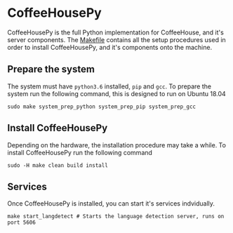 # CoffeeHousePy

CoffeeHousePy is the full Python implementation for CoffeeHouse, and it's server
components. The [Makefile](Makefile) contains all the setup procedures
used in order to install CoffeeHousePy, and it's components onto the machine.


## Prepare the system

The system must have `python3.6` installed, `pip` and `gcc`. To prepare the system run
the following command, this is designed to run on Ubuntu 18.04

```shell
sudo make system_prep_python system_prep_pip system_prep_gcc
```


## Install CoffeeHousePy

Depending on the hardware, the installation procedure may take a while. To install
CoffeeHousePy run the following command

```shell
sudo -H make clean build install
```


## Services

Once CoffeeHousePy is installed, you can start it's services indvidually.

```shell
make start_langdetect # Starts the language detection server, runs on port 5606
```